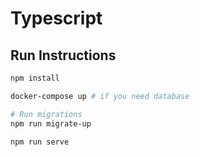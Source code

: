 
# Typescript 

## Run Instructions
```bash
npm install

docker-compose up # if you need database

# Run migrations 
npm run migrate-up

npm run serve
```
